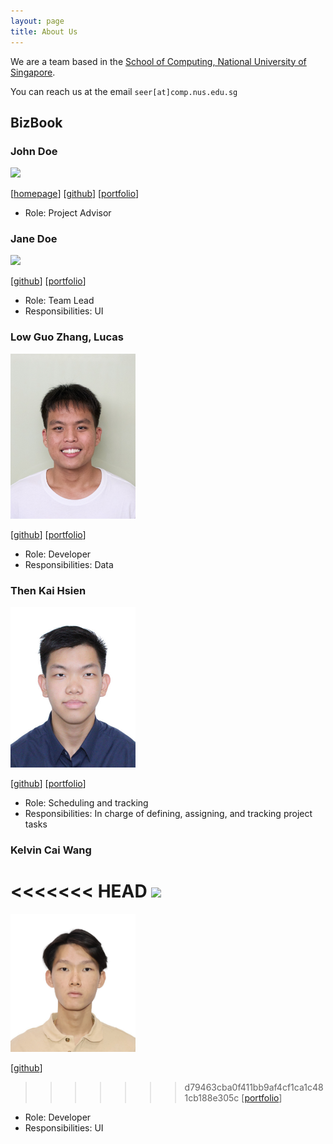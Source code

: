 ```yaml
---
layout: page
title: About Us
---
```


We are a team based in the [School of Computing, National University of Singapore](https://www.comp.nus.edu.sg).

You can reach us at the email `seer[at]comp.nus.edu.sg`

## BizBook

### John Doe

<img src="images/johndoe.png" width="200px">

[[homepage](http://www.comp.nus.edu.sg/~damithch)]
[[github](https://github.com/johndoe)]
[[portfolio](team/johndoe.md)]

- Role: Project Advisor

### Jane Doe

<img src="images/johndoe.png" width="200px">

[[github](http://github.com/johndoe)]
[[portfolio](team/johndoe.md)]

- Role: Team Lead
- Responsibilities: UI

### Low Guo Zhang, Lucas

<img src="images/biggillyboyman.png" width="200px">

[[github](http://github.com/biggillyboyman)] [[portfolio](team/johndoe.md)]

- Role: Developer
- Responsibilities: Data

### Then Kai Hsien

<img src="images/romidas99.png" width="200px">

[[github](http://github.com/romidas99)]
[[portfolio](team/johndoe.md)]

- Role: Scheduling and tracking
- Responsibilities: In charge of defining, assigning, and tracking project tasks

### Kelvin Cai Wang

<<<<<<< HEAD
<img src="images/" width="200px">
=======
<img src="images/caiwang0.png" width="200px">

[[github](http://github.com/caiwang0)]
>>>>>>> d79463cba0f411bb9af4cf1ca1c481cb188e305c
[[portfolio](team/johndoe.md)]

- Role: Developer
- Responsibilities: UI

